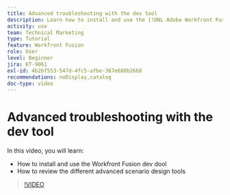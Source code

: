 ```yaml
---
title: Advanced troubleshooting with the dev tool
description: Learn how to install and use the [!DNL Adobe Workfront Fusion dev tool], and review the different advanced scenario design tools it includes.
activity: use
team: Technical Marketing
type: Tutorial
feature: Workfront Fusion
role: User
level: Beginner
jira: KT-9061
exl-id: 4b2bf553-547d-4fc5-afbe-367e680b26b8
recommendations: noDisplay,catalog
doc-type: video
---
```

# Advanced troubleshooting with the dev tool

In this video, you will learn:

* How to install and use the Workfront Fusion dev dool
* How to review the different advanced scenario design tools

>[!VIDEO](https://video.tv.adobe.com/v/335302/?quality=12&learn=on)
